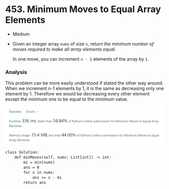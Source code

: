 # 453. Minimum Moves to Equal Array Elements

* Medium&#x20;
*   Given an integer array `nums` of size `n`, return _the minimum number of moves required to make all array elements equal_.

    In one move, you can increment `n - 1` elements of the array by `1`.

### Analysis&#x20;

This problem can be more easily understood if stated the other way around. When we increment n-1 elements by 1, it is the same as decreasing only one element by 1. Therefore we would be decreasing every other element except the minimum one to be equal to the minimum value.&#x20;

![](<../../../.gitbook/assets/image (12) (1).png>)

```
class Solution:
    def minMoves(self, nums: List[int]) -> int:
        mi = min(nums)
        ans = 0
        for x in nums:
            ans += x - mi
        return ans
```

